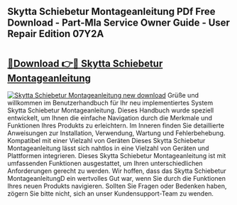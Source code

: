 ## Skytta Schiebetur Montageanleitung PDf Free Download - Part-Mla Service Owner Guide - User Repair Edition 07Y2A

# <h2><a href="http://df8nha.blite.top/?on=Skytta+Schiebetur+Montageanleitung">🔗Download 👉🔴 Skytta Schiebetur Montageanleitung</a></h2>

[![Skytta Schiebetur Montageanleitung new download](https://i.imgur.com/lujVjoI.png)](http://df8nha.blite.top/?on=Skytta+Schiebetur+Montageanleitung)
Grüße und willkommen im Benutzerhandbuch für Ihr neu implementiertes System Skytta Schiebetur Montageanleitung. Dieses Handbuch wurde speziell entwickelt, um Ihnen die einfache Navigation durch die Merkmale und Funktionen Ihres Produkts zu erleichtern. Im Inneren finden Sie detaillierte Anweisungen zur Installation, Verwendung, Wartung und Fehlerbehebung. Kompatibel mit einer Vielzahl von Geräten Dieses Skytta Schiebetur Montageanleitung lässt sich nahtlos in eine Vielzahl von Geräten und Plattformen integrieren. Dieses Skytta Schiebetur Montageanleitung ist mit umfassenden Funktionen ausgestattet, um Ihren unterschiedlichen Anforderungen gerecht zu werden. Wir hoffen, dass das Skytta Schiebetur MontageanleitungD ein wertvolles Gut war, wenn Sie durch die Funktionen Ihres neuen Produkts navigieren. Sollten Sie Fragen oder Bedenken haben, zögern Sie bitte nicht, sich an unser Kundensupport-Team zu wenden.
